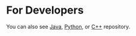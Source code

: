 For Developers
============
You can also see [Java](https://github.com/olcaytaner/WordToVec), [Python](https://github.com/olcaytaner/WordToVec-Py),
or [C++](https://github.com/olcaytaner/WordToVec-CPP) repository.
